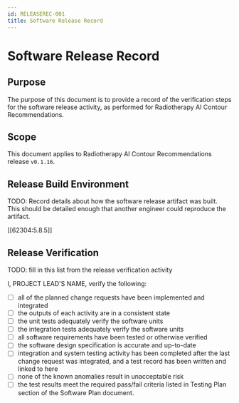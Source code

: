 ```yaml
---
id: RELEASEREC-001
title: Software Release Record
---
```


# Software Release Record

## Purpose

The purpose of this document is to provide a record of the verification steps
for the software release activity, as performed for Radiotherapy AI Contour Recommendations.

## Scope

This document applies to Radiotherapy AI Contour Recommendations release `v0.1.16`.

## Release Build Environment

TODO: Record details about how the software release artifact was built. This
should be detailed enough that another engineer could reproduce the artifact.

[[62304:5.8.5]]

## Release Verification

TODO: fill in this list from the release verification activity

I, PROJECT LEAD'S NAME, verify the following:

- [ ] all of the planned change requests have been implemented and integrated
- [ ] the outputs of each activity are in a consistent state
- [ ] the unit tests adequately verify the software units
- [ ] the integration tests adequately verify the software units
- [ ] all software requirements have been tested or otherwise verified
- [ ] the software design specification is accurate and up-to-date
- [ ] integration and system testing activity has been completed after the last
  change request was integrated, and a test record has been written and linked
  to here
- [ ] none of the known anomalies result in unacceptable risk
- [ ] the test results meet the required pass/fail criteria listed in Testing
  Plan section of the Software Plan document.

